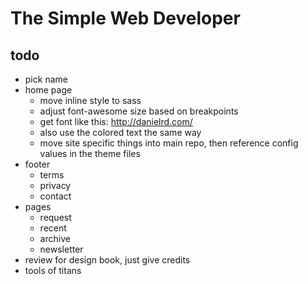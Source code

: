 # The Simple Web Developer

## todo

* pick name
* home page
    * move inline style to sass
    * adjust font-awesome size based on breakpoints
    * get font like this: http://danielrd.com/
    * also use the colored text the same way
    * move site specific things into main repo, then reference config values in the theme files
* footer
    * terms
    * privacy
    * contact
* pages
    * request
    * recent
    * archive
    * newsletter
* review for design book, just give credits
* tools of titans
